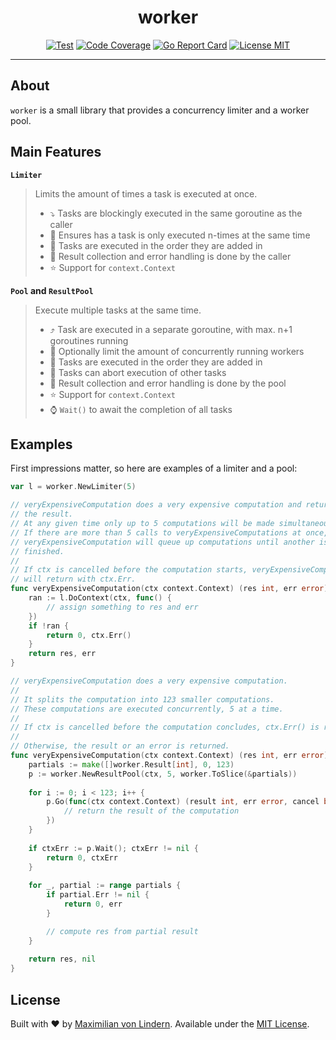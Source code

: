<div align="center">
<h1>worker</h1>

[![Test](https://github.com/mavolin/worker/actions/workflows/test.yml/badge.svg)](https://github.com/mavolin/worker/actions)
[![Code Coverage](https://codecov.io/gh/mavolin/worker/branch/develop/graph/badge.svg?token=ewFEQGgMES)](https://codecov.io/gh/mavolin/worker)
[![Go Report Card](https://goreportcard.com/badge/github.com/mavolin/worker)](https://goreportcard.com/report/github.com/mavolin/worker)
[![License MIT](https://img.shields.io/github/license/mavolin/worker)](https://github.com/mavolin/worker/blob/develop/LICENSE)
</div>

---

## About

`worker` is a small library that provides a concurrency limiter and a worker pool.

## Main Features

**`Limiter`**
> Limits the amount of times a task is executed at once.
> * ⤵ Tasks are blockingly executed in the same goroutine as the caller
> * 👮 Ensures has a task is only executed n-times at the same time
> * 🔄 Tasks are executed in the order they are added in
> * 🚚 Result collection and error handling is done by the caller
> * ⭐ Support for `context.Context`

**`Pool` and `ResultPool`**
> Execute multiple tasks at the same time.
> * ⤴ Task are executed in a separate goroutine, with max. n+1 goroutines running
> * 👮 Optionally limit the amount of concurrently running workers
> * 🔄 Tasks are executed in the order they are added in
> * 🚫 Tasks can abort execution of other tasks
> * 🚚 Result collection and error handling is done by the pool
> * ⭐ Support for `context.Context`
> * ⌚ `Wait()` to await the completion of all tasks

## Examples

First impressions matter, so here are examples of a limiter and a pool:

```go
var l = worker.NewLimiter(5)

// veryExpensiveComputation does a very expensive computation and returns with
// the result.
// At any given time only up to 5 computations will be made simultaneously.
// If there are more than 5 calls to veryExpensiveComputations at once, 
// veryExpensiveComputation will queue up computations until another is
// finished.
//
// If ctx is cancelled before the computation starts, veryExpensiveComputation
// will return with ctx.Err.
func veryExpensiveComputation(ctx context.Context) (res int, err error) {
    ran := l.DoContext(ctx, func() {
        // assign something to res and err
    })
    if !ran {
        return 0, ctx.Err()
    }
    return res, err
}
```

```go
// veryExpensiveComputation does a very expensive computation.
//
// It splits the computation into 123 smaller computations.
// These computations are executed concurrently, 5 at a time.
//
// If ctx is cancelled before the computation concludes, ctx.Err() is returned.
//
// Otherwise, the result or an error is returned.
func veryExpensiveComputation(ctx context.Context) (res int, err error) {
    partials := make([]worker.Result[int], 0, 123)
    p := worker.NewResultPool(ctx, 5, worker.ToSlice(&partials))
    
    for i := 0; i < 123; i++ {
        p.Go(func(ctx context.Context) (result int, err error, cancel bool) {
            // return the result of the computation
        })
    }
    
    if ctxErr := p.Wait(); ctxErr != nil {
        return 0, ctxErr
    }
	
    for _, partial := range partials {
        if partial.Err != nil {
            return 0, err
        }

        // compute res from partial result
    }
	
    return res, nil
}
```

## License

Built with ❤ by [Maximilian von Lindern](https://github.com/mavolin).
Available under the [MIT License](./LICENSE).
